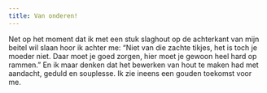 ```yaml
---
title: Van onderen!
---
```

Net op het moment dat ik met een stuk slaghout op de achterkant van mijn beitel wil slaan hoor ik achter me: “Niet van die zachte tikjes, het is toch je moeder niet. Daar moet je goed zorgen, hier moet je gewoon heel hard op rammen.” En ik maar denken dat het bewerken van hout te maken had met aandacht, geduld en souplesse. Ik zie ineens een gouden toekomst voor me.
